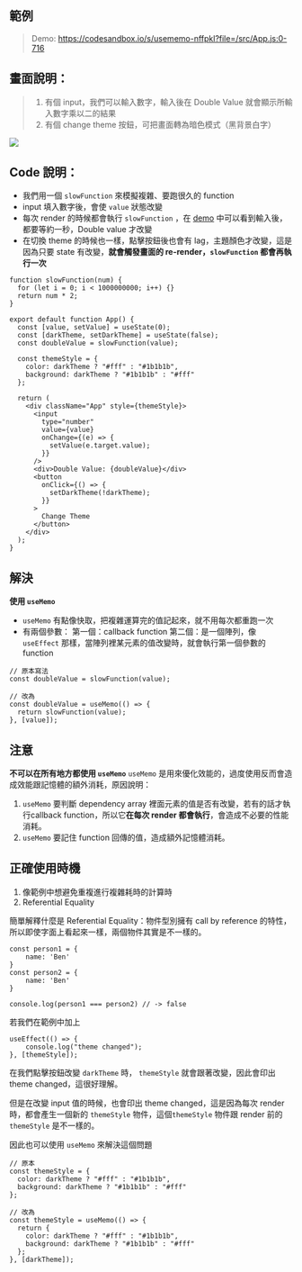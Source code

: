 ## 範例

> Demo: https://codesandbox.io/s/usememo-nffpkl?file=/src/App.js:0-716

## 畫面說明：

> 1. 有個 input，我們可以輸入數字，輸入後在 Double Value 就會顯示所輸入數字乘以二的結果
> 2. 有個 change theme 按鈕，可把畫面轉為暗色模式（黑背景白字）

![](https://i.imgur.com/0bATFA9.png)

## Code 說明：

- 我們用一個 `slowFunction` 來模擬複雜、要跑很久的 function
- input 填入數字後，會使 `value` 狀態改變
- 每次 render 的時候都會執行 `slowFunction` ，在 [demo](https://codesandbox.io/s/usememo-nffpkl?file=/src/App.js) 中可以看到輸入後，都要等約一秒，Double value 才改變
- 在切換 theme 的時候也一樣，點擊按鈕後也會有 lag，主題顏色才改變，這是因為只要 state 有改變，**就會觸發畫面的 re-render，`slowFunction` 都會再執行一次**

```javascript=1
function slowFunction(num) {
  for (let i = 0; i < 1000000000; i++) {}
  return num * 2;
}

export default function App() {
  const [value, setValue] = useState(0);
  const [darkTheme, setDarkTheme] = useState(false);
  const doubleValue = slowFunction(value);

  const themeStyle = {
    color: darkTheme ? "#fff" : "#1b1b1b",
    background: darkTheme ? "#1b1b1b" : "#fff"
  };

  return (
    <div className="App" style={themeStyle}>
      <input
        type="number"
        value={value}
        onChange={(e) => {
          setValue(e.target.value);
        }}
      />
      <div>Double Value: {doubleValue}</div>
      <button
        onClick={() => {
          setDarkTheme(!darkTheme);
        }}
      >
        Change Theme
      </button>
    </div>
  );
}

```

## 解決

**使用 `useMemo`**

- `useMemo` 有點像快取，把複雜運算完的值記起來，就不用每次都重跑一次
- 有兩個參數：
  第一個：callback function
  第二個：是一個陣列，像 `useEffect` 那樣，當陣列裡某元素的值改變時，就會執行第一個參數的 function

```javascript=1
// 原本寫法
const doubleValue = slowFunction(value);

// 改為
const doubleValue = useMemo(() => {
  return slowFunction(value);
}, [value]);
```

## 注意

**不可以在所有地方都使用 `useMemo`**
`useMemo` 是用來優化效能的，過度使用反而會造成效能跟記憶體的額外消耗，原因說明：

1. `useMemo` 要判斷 dependency array 裡面元素的值是否有改變，若有的話才執行callback function，所以它**在每次 render 都會執行**，會造成不必要的性能消耗。
2. `useMemo` 要記住 function 回傳的值，造成額外記憶體消耗。

## 正確使用時機

1. 像範例中想避免重複進行複雜耗時的計算時
2. Referential Equality

簡單解釋什麼是 Referential Equality：物件型別擁有 call by reference 的特性，所以即使字面上看起來一樣，兩個物件其實是不一樣的。

```javascript=1
const person1 = {
    name: 'Ben'
}
const person2 = {
    name: 'Ben'
}

console.log(person1 === person2) // -> false
```

若我們在範例中加上

```javascript=1
useEffect(() => {
    console.log("theme changed");
}, [themeStyle]);
```

在我們點擊按鈕改變 `darkTheme` 時， `themeStyle` 就會跟著改變，因此會印出 theme changed，這很好理解。

但是在改變 input 值的時候，也會印出 theme changed，這是因為每次 render 時，都會產生一個新的 `themeStyle` 物件，這個`themeStyle` 物件跟 render 前的 `themeStyle` 是不一樣的。

因此也可以使用 `useMemo` 來解決這個問題

```javascript=1
// 原本
const themeStyle = {
  color: darkTheme ? "#fff" : "#1b1b1b",
  background: darkTheme ? "#1b1b1b" : "#fff"
};

// 改為
const themeStyle = useMemo(() => {
  return {
    color: darkTheme ? "#fff" : "#1b1b1b",
    background: darkTheme ? "#1b1b1b" : "#fff"
  };
}, [darkTheme]);
```

